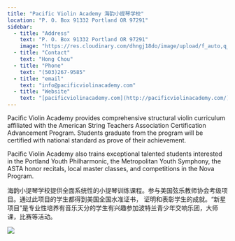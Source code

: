 ```yaml
---
title: "Pacific Violin Academy 海韵小提琴学校"
location: "P. O. Box 91332 Portland OR 97291"
sidebar:
  - title: "Address"
    text: "P. O. Box 91332 Portland OR 97291"
    image: "https://res.cloudinary.com/dhngj18do/image/upload/f_auto,q_auto/v1/images/activities/pacific-violin2_xido1iogyuldngwdzsds"
  - title: "Contact"
    text: "Hong Chou"
  - title: "Phone"
    text: "(503)267-9585"
  - title: "email"
    text: "info@pacificviolinacademy.com"
  - title: "Website"
    text: "[pacificviolinacademy.com](http://pacificviolinacademy.com/)"
---
```

Pacific	Violin Academy	provides comprehensive	structural violin	curriculum affiliated	with the American	String Teachers Association	Certification	Advancement	Program. Students graduate from	the	program	will be certified	with national standard as	prove	of their	achievement.

Pacific	Violin Academy also	trains exceptional talented students interested	in the Portland	Youth	Philharmonic,	the Metropolitan Youth	Symphony,	the	ASTA honor recitals, local master	classes, and competitions in the Nova	Program.

海韵小提琴学校提供全面系统性的小提琴训练课程。参与美国弦乐教师协会考级项目。通过此项目的学生都得到美国全国水准证书， 证明和表彰学生的成就。“新星项目”是专业性培养有音乐天分的学生有兴趣参加波特兰青少年交响乐团，大师课，比赛等活动。

![](https://res.cloudinary.com/dhngj18do/image/upload/f_auto,q_auto/v1/images/activities/pacific-violin1_wsd0bhrnqvelufppnrvm)
